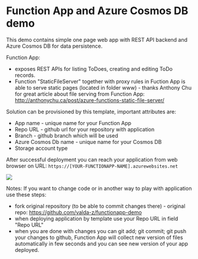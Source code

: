 # Function App and Azure Cosmos DB demo

This demo contains simple one page web app with REST API backend and Azure Cosmos DB for data persistence.

Function App:
* exposes REST APIs for listing ToDoes, creating and editing ToDo records.
* Function "StaticFileServer" together with proxy rules in Fuction App is able to serve static pages (located in folder www) - thanks Anthony Chu for great article about file serving from Function App: http://anthonychu.ca/post/azure-functions-static-file-server/ 


Solution can be provisioned by this template, important attributes are:
* App name - unique name for your Function App
* Repo URL - github url for your repository with application
* Branch - github branch which will be used
* Azure Cosmos Db name - unique name for your Cosmos DB
* Storage account type

After successful deployment you can reach your application from web browser on URL: `https://[YOUR-FUNCTIONAPP-NAME].azurewebsites.net` 

<a href="https://portal.azure.com/#create/Microsoft.Template/uri/https%3A%2F%2Fraw.githubusercontent.com%2Fvalda-z%2Ffunctionapp-demo%2Fmaster%2Fazuredeploy.json" target="_blank">
    <img src="http://azuredeploy.net/deploybutton.png"/>
</a>

Notes:
If you want to change code or in another way to play with application use these steps:
* fork original repository (to be able to commit changes there) - original repo: https://github.com/valda-z/functionapp-demo
* when deploying application by template use your Repo URL in field "Repo URL"
* when you are done with changes you can git add; git commit; git push your changes to github, Function App will collect new version of files automatically in few seconds and you can see new version of your app deployed.